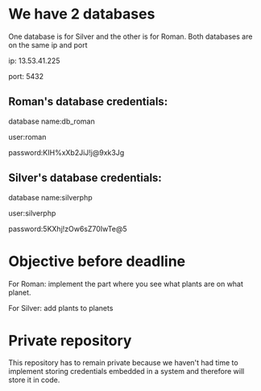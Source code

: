 # We have 2 databases

One database is for Silver and the other is for Roman.
Both databases are on the same ip and port

ip: 13.53.41.225

port: 5432

## Roman's database credentials:

database name:db_roman

user:roman

password:KIH%xXb2JiJ!j@9xk3Jg


## Silver's database credentials:

database name:silverphp

user:silverphp

password:5KXhj!zOw6sZ70IwTe@5

# Objective before deadline
For Roman: implement the part where you see what plants are on what planet.

For Silver: add plants to planets

# Private repository

This repository has to remain private because we haven't had time to implement storing credentials embedded in a system and therefore will store it in code.